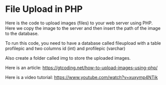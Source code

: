 # File Upload in PHP

Here is the code to upload images (files) to your web server using PHP. Here we copy the image to the server and then insert the path of the image to the database.

To run this code, you need to have a database called fileupload with a table profilepic and two columns id (int) and profilepic (varchar)

Also create a folder called img to store the uploaded images.

Here is an article: https://gtcoding.net/how-to-upload-images-using-php/

Here is a video tutorial: https://www.youtube.com/watch?v=xuxymp4NTik
